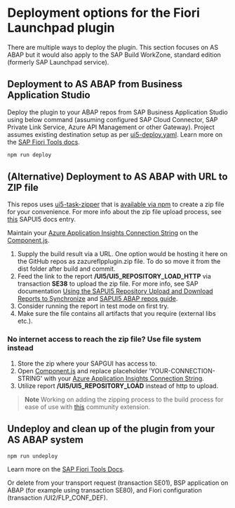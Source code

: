 # Deployment options for the Fiori Launchpad plugin

There are multiple ways to deploy the plugin. This section focuses on AS ABAP but it would also apply to the SAP Build WorkZone, standard edition (formerly SAP Launchpad service).

## Deployment to AS ABAP from Business Application Studio

Deploy the plugin to your ABAP repos from SAP Business Application Studio using below command (assuming configured SAP Cloud Connector, SAP Private Link Service, Azure API Management or other Gateway). Project assumes existing destination setup as per [ui5-deploy.yaml](https://github.com/MartinPankraz/az-monitor-sap-fiori-plugin/blob/main/ui5-deploy.yaml). Learn more on the [SAP Fiori Tools docs](https://help.sap.com/docs/SAP_FIORI_tools/17d50220bcd848aa854c9c182d65b699/607014e278d941fda4440f92f4a324a6.html?#deployment-to-abap).

```cmd
npm run deploy
```

## (Alternative) Deployment to AS ABAP with URL to ZIP file

This repos uses [ui5-task-zipper](https://github.com/ui5-community/ui5-ecosystem-showcase/tree/main/packages/ui5-task-zipper) that is [available via npm](https://www.npmjs.com/package/ui5-task-zipper) to create a zip file for your convenience. For more info about the zip file upload process, see [this](https://sapui5.hana.ondemand.com/sdk/docs/topics/a560bd6ed4654fd1b338df065d331872.html) SAPUI5 docs entry.

Maintain your [Azure Application Insights Connection String](https://learn.microsoft.com/azure/azure-monitor/app/sdk-connection-string?tabs=net#find-your-connection-string) on the [Component.js](https://github.com/MartinPankraz/az-monitor-sap-fiori-plugin/blob/main/webapp/Component.js#L36).

1. Supply the build result via a URL. One option would be hosting it here on the GitHub repos as zazureflpplugin.zip file. To do so move it from the dist folder after build and commit.
2. Feed the link to the report **/UI5/UI5_REPOSITORY_LOAD_HTTP** via transaction **SE38** to upload the zip file. For more info, see SAP documentation [Using the SAPUI5 Repository Upload and Download Reports to Synchronize](https://help.sap.com/docs/SAP_NETWEAVER_750/0ce0b8c56fa74dd897fffda8407e8272/a560bd6ed4654fd1b338df065d331872.html) and [SAPUI5 ABAP repos guide](https://sapui5.hana.ondemand.com/sdk/#/topic/91f346786f4d1014b6dd926db0e91070).
3. Consider running the report in test mode on first try.
4. Make sure the file contains all artifacts that you require (external libs etc.).

### No internet access to reach the zip file? Use file system instead

1. Store the zip where your SAPGUI has access to.
2. Open [Component.js](https://github.com/MartinPankraz/az-monitor-sap-fiori-plugin/blob/main/webapp/Component.js#L36) and replace placeholder 'YOUR-CONNECTION-STRING' with your [Azure Application Insights Connection String](https://learn.microsoft.com/azure/azure-monitor/app/sdk-connection-string?tabs=net#find-your-connection-string).
3. Utilize report **/UI5/UI5_REPOSITORY_LOAD** instead of http to upload.

> **Note**
> Working on adding the zipping process to the build process for ease of use with [this](https://github.com/ui5-community/ui5-ecosystem-showcase/tree/main/packages/ui5-task-zipper) community extension.

## Undeploy and clean up of the plugin from your AS ABAP system

```cmd
npm run undeploy
```

Learn more on the [SAP Fiori Tools Docs](https://help.sap.com/docs/SAP_FIORI_tools/17d50220bcd848aa854c9c182d65b699/70872c402edd425d8612ea722ad81287.html?#undeployment-from-abap).

Or delete from your transport request (transaction SE01), BSP application on ABAP (for example using transaction SE80), and Fiori configuration (transaction /UI2/FLP_CONF_DEF).
